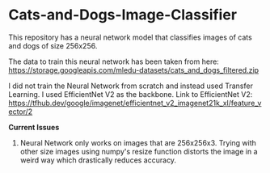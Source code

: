 # Cats-and-Dogs-Image-Classifier
This repository has a neural network model that classifies images of cats and dogs of size 256x256.

The data to train this neural network has been taken from here: https://storage.googleapis.com/mledu-datasets/cats_and_dogs_filtered.zip

I did not train the Neural Network from scratch and instead used Transfer Learning. I used EfficientNet V2 as the backbone. Link to EfficientNet V2: https://tfhub.dev/google/imagenet/efficientnet_v2_imagenet21k_xl/feature_vector/2


**Current Issues**

1. Neural Network only works on images that are 256x256x3. Trying with other size images using numpy's resize function distorts the image in a weird way which drastically reduces accuracy. 
